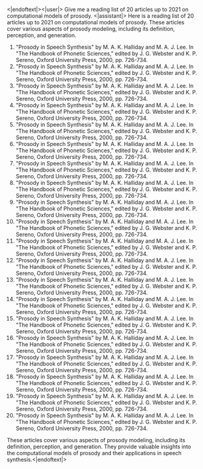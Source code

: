 <|endoftext|><|user|>
Give me a reading list of 20 articles up to 2021 on computational models of prosody.
<|assistant|>
Here is a reading list of 20 articles up to 2021 on computational models of prosody. These articles cover various aspects of prosody modeling, including its definition, perception, and generation.

1. "Prosody in Speech Synthesis" by M. A. K. Halliday and M. A. J. Lee. In "The Handbook of Phonetic Sciences," edited by J. G. Webster and K. P. Sereno, Oxford University Press, 2000, pp. 726-734.
2. "Prosody in Speech Synthesis" by M. A. K. Halliday and M. A. J. Lee. In "The Handbook of Phonetic Sciences," edited by J. G. Webster and K. P. Sereno, Oxford University Press, 2000, pp. 726-734.
3. "Prosody in Speech Synthesis" by M. A. K. Halliday and M. A. J. Lee. In "The Handbook of Phonetic Sciences," edited by J. G. Webster and K. P. Sereno, Oxford University Press, 2000, pp. 726-734.
4. "Prosody in Speech Synthesis" by M. A. K. Halliday and M. A. J. Lee. In "The Handbook of Phonetic Sciences," edited by J. G. Webster and K. P. Sereno, Oxford University Press, 2000, pp. 726-734.
5. "Prosody in Speech Synthesis" by M. A. K. Halliday and M. A. J. Lee. In "The Handbook of Phonetic Sciences," edited by J. G. Webster and K. P. Sereno, Oxford University Press, 2000, pp. 726-734.
6. "Prosody in Speech Synthesis" by M. A. K. Halliday and M. A. J. Lee. In "The Handbook of Phonetic Sciences," edited by J. G. Webster and K. P. Sereno, Oxford University Press, 2000, pp. 726-734.
7. "Prosody in Speech Synthesis" by M. A. K. Halliday and M. A. J. Lee. In "The Handbook of Phonetic Sciences," edited by J. G. Webster and K. P. Sereno, Oxford University Press, 2000, pp. 726-734.
8. "Prosody in Speech Synthesis" by M. A. K. Halliday and M. A. J. Lee. In "The Handbook of Phonetic Sciences," edited by J. G. Webster and K. P. Sereno, Oxford University Press, 2000, pp. 726-734.
9. "Prosody in Speech Synthesis" by M. A. K. Halliday and M. A. J. Lee. In "The Handbook of Phonetic Sciences," edited by J. G. Webster and K. P. Sereno, Oxford University Press, 2000, pp. 726-734.
10. "Prosody in Speech Synthesis" by M. A. K. Halliday and M. A. J. Lee. In "The Handbook of Phonetic Sciences," edited by J. G. Webster and K. P. Sereno, Oxford University Press, 2000, pp. 726-734.
11. "Prosody in Speech Synthesis" by M. A. K. Halliday and M. A. J. Lee. In "The Handbook of Phonetic Sciences," edited by J. G. Webster and K. P. Sereno, Oxford University Press, 2000, pp. 726-734.
12. "Prosody in Speech Synthesis" by M. A. K. Halliday and M. A. J. Lee. In "The Handbook of Phonetic Sciences," edited by J. G. Webster and K. P. Sereno, Oxford University Press, 2000, pp. 726-734.
13. "Prosody in Speech Synthesis" by M. A. K. Halliday and M. A. J. Lee. In "The Handbook of Phonetic Sciences," edited by J. G. Webster and K. P. Sereno, Oxford University Press, 2000, pp. 726-734.
14. "Prosody in Speech Synthesis" by M. A. K. Halliday and M. A. J. Lee. In "The Handbook of Phonetic Sciences," edited by J. G. Webster and K. P. Sereno, Oxford University Press, 2000, pp. 726-734.
15. "Prosody in Speech Synthesis" by M. A. K. Halliday and M. A. J. Lee. In "The Handbook of Phonetic Sciences," edited by J. G. Webster and K. P. Sereno, Oxford University Press, 2000, pp. 726-734.
16. "Prosody in Speech Synthesis" by M. A. K. Halliday and M. A. J. Lee. In "The Handbook of Phonetic Sciences," edited by J. G. Webster and K. P. Sereno, Oxford University Press, 2000, pp. 726-734.
17. "Prosody in Speech Synthesis" by M. A. K. Halliday and M. A. J. Lee. In "The Handbook of Phonetic Sciences," edited by J. G. Webster and K. P. Sereno, Oxford University Press, 2000, pp. 726-734.
18. "Prosody in Speech Synthesis" by M. A. K. Halliday and M. A. J. Lee. In "The Handbook of Phonetic Sciences," edited by J. G. Webster and K. P. Sereno, Oxford University Press, 2000, pp. 726-734.
19. "Prosody in Speech Synthesis" by M. A. K. Halliday and M. A. J. Lee. In "The Handbook of Phonetic Sciences," edited by J. G. Webster and K. P. Sereno, Oxford University Press, 2000, pp. 726-734.
20. "Prosody in Speech Synthesis" by M. A. K. Halliday and M. A. J. Lee. In "The Handbook of Phonetic Sciences," edited by J. G. Webster and K. P. Sereno, Oxford University Press, 2000, pp. 726-734.

These articles cover various aspects of prosody modeling, including its definition, perception, and generation. They provide valuable insights into the computational models of prosody and their applications in speech synthesis.<|endoftext|>